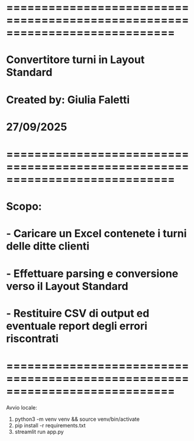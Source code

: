 # ============================================================================
# Convertitore turni in Layout Standard 
# Created by: Giulia Faletti
# 27/09/2025
# ============================================================================
# Scopo:
#   - Caricare un Excel contenete i turni delle ditte clienti
#   - Effettuare parsing e conversione verso il Layout Standard 
#   - Restituire CSV di output ed eventuale report degli errori riscontrati
# ============================================================================

Avvio locale:
1) python3 -m venv venv && source venv/bin/activate
2) pip install -r requirements.txt
3) streamlit run app.py